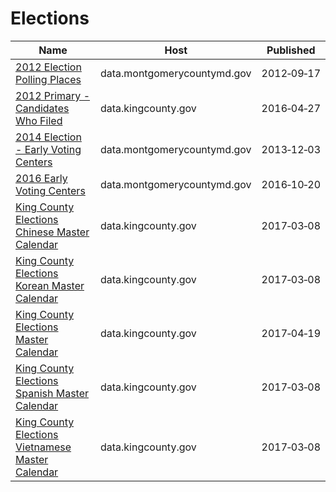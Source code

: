 # Elections

Name | Host | Published
---- | ---- | ---------
[2012 Election Polling Places](../datasets/3b5m-syzr.md) | data.montgomerycountymd.gov | 2012&#x2011;09&#x2011;17
[2012 Primary - Candidates Who Filed](../datasets/e4bv-d24r.md) | data.kingcounty.gov | 2016&#x2011;04&#x2011;27
[2014 Election - Early Voting Centers](../datasets/2bng-h6xm.md) | data.montgomerycountymd.gov | 2013&#x2011;12&#x2011;03
[2016 Early Voting Centers](../datasets/hr8w-judx.md) | data.montgomerycountymd.gov | 2016&#x2011;10&#x2011;20
[King County Elections Chinese Master Calendar](../datasets/kw8e-ra5v.md) | data.kingcounty.gov | 2017&#x2011;03&#x2011;08
[King County Elections Korean Master Calendar](../datasets/urb2-daph.md) | data.kingcounty.gov | 2017&#x2011;03&#x2011;08
[King County Elections Master Calendar](../datasets/wkud-5sdw.md) | data.kingcounty.gov | 2017&#x2011;04&#x2011;19
[King County Elections Spanish Master Calendar](../datasets/gfa5-c6hg.md) | data.kingcounty.gov | 2017&#x2011;03&#x2011;08
[King County Elections Vietnamese Master Calendar](../datasets/yhm4-4y8s.md) | data.kingcounty.gov | 2017&#x2011;03&#x2011;08

